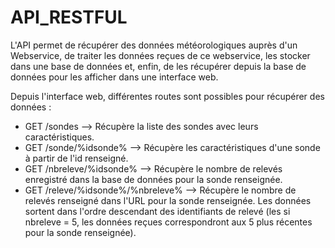 # API_RESTFUL
L'API permet de récupérer des données météorologiques auprès d'un Webservice, de traiter les données reçues de ce webservice, les stocker dans une base de données et, enfin, de les récupérer depuis la base de données pour les afficher dans une interface web.

Depuis l'interface web, différentes routes sont possibles pour récupérer des données :

- GET /sondes --> Récupère la liste des sondes avec leurs caractéristiques.
- GET /sonde/%idsonde% --> Récupère les caractéristiques d'une sonde à partir de l'id renseigné.
- GET /nbreleve/%idsonde% --> Récupère le nombre de relevés enregistré dans la base de données pour la sonde renseignée.
- GET /releve/%idsonde%/%nbreleve% --> Récupère le nombre de relevés renseigné dans l'URL pour la sonde renseignée. Les données sortent dans l'ordre descendant des identifiants de relevé (les si nbreleve = 5, les données reçues correspondront aux 5 plus récentes pour la sonde renseignée).
